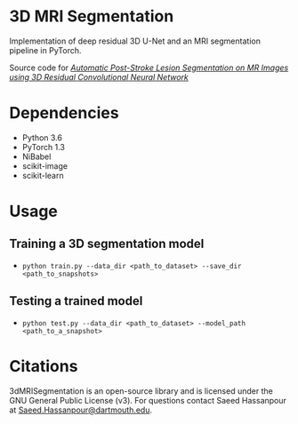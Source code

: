 # 3D MRI Segmentation
Implementation of deep residual 3D U-Net and an MRI segmentation pipeline in PyTorch. 

Source code for *[Automatic Post-Stroke Lesion Segmentation on MR Images using 3D Residual Convolutional Neural Network](https://arxiv.org/abs/1911.11209)*

# Dependencies
- Python 3.6
- PyTorch 1.3
- NiBabel
- scikit-image
- scikit-learn


# Usage
## Training a 3D segmentation model
- `python train.py --data_dir <path_to_dataset> --save_dir <path_to_snapshots>`

## Testing a trained model
- `python test.py --data_dir <path_to_dataset> --model_path <path_to_a_snapshot>`


# Citations
3dMRISegmentation is an open-source library and is licensed under the GNU General Public License (v3). For questions contact Saeed Hassanpour at Saeed.Hassanpour@dartmouth.edu.
